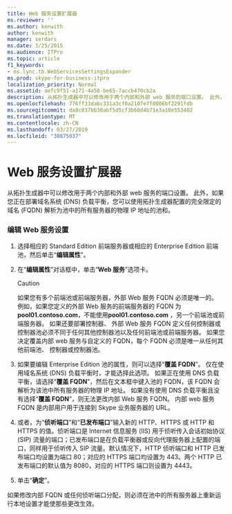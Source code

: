 ```yaml
---
title: Web 服务设置扩展器
ms.reviewer: ''
ms.author: kenwith
author: kenwith
manager: serdars
ms.date: 3/25/2015
ms.audience: ITPro
ms.topic: article
f1_keywords:
- ms.lync.tb.WebServicesSettingsExpander
ms.prod: skype-for-business-itpro
localization_priority: Normal
ms.assetid: aefc9f51-a171-4a58-be65-7accb470cb2a
description: 从拓扑生成器中可以修改用于两个内部和外部 web 服务的端口设置。 此外，如果您正在部署域名系统 (DNS) 负载平衡，您可以使用拓扑生成器配置的完全限定的域名 (FQDN) 解析为池中的所有服务器的物理 IP 地址的池和。
ms.openlocfilehash: 776ff33dabc331a3cf0a2107e7f0006bf2291fdb
ms.sourcegitcommit: da8c037bb30abf5d5cf3b60d4b71e3a10e553402
ms.translationtype: MT
ms.contentlocale: zh-CN
ms.lasthandoff: 03/27/2019
ms.locfileid: "30875037"
---
```

# <a name="web-services-settings-expander"></a>Web 服务设置扩展器
 
从拓扑生成器中可以修改用于两个内部和外部 web 服务的端口设置。 此外，如果您正在部署域名系统 (DNS) 负载平衡，您可以使用拓扑生成器配置的完全限定的域名 (FQDN) 解析为池中的所有服务器的物理 IP 地址的池和。
  
### <a name="editing-web-services-settings"></a>编辑 Web 服务设置

1. 选择相应的 Standard Edition 前端服务器或相应的 Enterprise Edition 前端池，然后单击“**编辑属性**”。
    
2. 在“**编辑属性**”对话框中，单击“**Web 服务**”选项卡。
    
    > [!CAUTION]
    > 如果您有多个前端池或前端服务器，外部 Web 服务 FQDN 必须是唯一的。 例如，如果您定义的外部 Web 服务的前端服务器的 FQDN 为**pool01.contoso.com**，不能使用**pool01.contoso.com** ，另一个前端池或前端服务器。 如果还要部署控制器、 外部 Web 服务 FQDN 定义任何控制器或控制器池必须不同于任何其他控制器池以及任何前端池或前端服务器。 如果您决定覆盖内部 web 服务与自定义的 FQDN，每个 FQDN 必须是唯一从任何其他前端池、 控制器或控制器池。
  
3. 如果要编辑 Enterprise Edition 池的属性，则可以选择“**覆盖 FQDN**”。 仅在使用域名系统 (DNS) 负载平衡时，才能选择此选项。 如果正在使用 DNS 负载平衡，请选择“**覆盖 FQDN**”，然后在文本框中键入池的 FQDN，该 FQDN 会解析为该池中所有服务器的物理 IP 地址。 如果没有使用 DNS 负载平衡且没有选择“**覆盖 FQDN**”，则无法更改内部 Web 服务 FQDN。 内部 web 服务 FQDN 是内部用户用于连接到 Skype 业务服务器的 URL。
    
4. 或者，为“**侦听端口**”和“**已发布端口**”输入新的 HTTP、HTTPS 或 HTTP 和 HTTPS 的值。侦听端口是 Internet 信息服务 (IIS) 用于侦听传入会话初始协议 (SIP) 流量的端口；已发布端口是在负载平衡器或反向代理服务器上配置的端口，同样用于侦听传入 SIP 流量。默认情况下，HTTP 侦听端口和 HTTP 已发布端口均设置为端口 80；对应的 HTTPS 端口均设置为 443。两个 HTTP 已发布端口的默认值为 8080，对应的 HTTPS 端口则设置为 4443。
    
5. 单击“**确定**”。
    
如果修改内部 FQDN 或任何侦听端口分配，则必须在池中的所有服务器上重新运行本地设置才能使那些更改生效。
  

